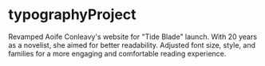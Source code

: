 # typographyProject
Revamped Aoife Conleavy's website for "Tide Blade" launch. With 20 years as a novelist, she aimed for better readability. Adjusted font size, style, and families for a more engaging and comfortable reading experience.
